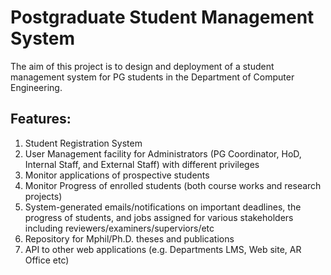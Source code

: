 # Postgraduate Student Management System
The aim of this project is to design and deployment of a student management system for PG
students in the Department of Computer Engineering.

## Features:
1. Student Registration System
2. User Management facility for Administrators (PG Coordinator, HoD, Internal Staff, and
External Staff) with different privileges
3. Monitor applications of prospective students
4. Monitor Progress of enrolled students (both course works and research projects)
5. System-generated emails/notifications on important deadlines, the progress of
students, and jobs assigned for various stakeholders including
reviewers/examiners/superviors/etc
6. Repository for Mphil/Ph.D. theses and publications
7. API to other web applications (e.g. Departments LMS, Web site, AR Office etc)

